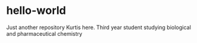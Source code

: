 # hello-world
Just another repository
Kurtis here. Third year student studying biological and pharmaceutical chemistry
